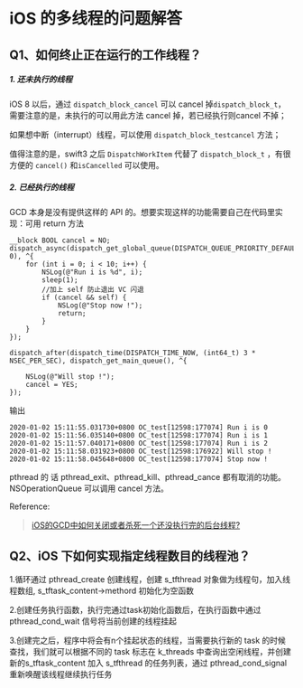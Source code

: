 # iOS 的多线程的问题解答
## Q1、如何终止正在运行的工作线程？

##### 1. 还未执行的线程 
iOS 8 以后，通过 `dispatch_block_cancel` 可以 cancel 掉`dispatch_block_t`，需要注意的是，未执行的可以用此方法 cancel 掉，若已经执行则cancel 不掉；

如果想中断（interrupt）线程，可以使用 `dispatch_block_testcancel` 方法；

值得注意的是，swift3 之后 `DispatchWorkItem` 代替了 `dispatch_block_t` ，有很方便的 `cancel()` 和`isCancelled` 可以使用。

##### 2. 已经执行的线程 
GCD 本身是没有提供这样的 API 的。想要实现这样的功能需要自己在代码里实现：可用 return 方法
```objc
__block BOOL cancel = NO;
dispatch_async(dispatch_get_global_queue(DISPATCH_QUEUE_PRIORITY_DEFAULT, 0), ^{
    for (int i = 0; i < 10; i++) {
        NSLog(@"Run i is %d", i);
        sleep(1);
        //加上 self 防止退出 VC 闪退
        if (cancel && self) {
            NSLog(@"Stop now !");
            return;
        }
    }
});
    
dispatch_after(dispatch_time(DISPATCH_TIME_NOW, (int64_t) 3 * NSEC_PER_SEC), dispatch_get_main_queue(), ^{
    
    NSLog(@"Will stop !");
    cancel = YES;
});
```

输出

```objc
2020-01-02 15:11:55.031730+0800 OC_test[12598:177074] Run i is 0
2020-01-02 15:11:56.035140+0800 OC_test[12598:177074] Run i is 1
2020-01-02 15:11:57.040171+0800 OC_test[12598:177074] Run i is 2
2020-01-02 15:11:58.031923+0800 OC_test[12598:176922] Will stop !
2020-01-02 15:11:58.045648+0800 OC_test[12598:177074] Stop now !
```

pthread 的 话 pthread_exit、pthread_kill、pthread_cance 都有取消的功能。
NSOperationQueue 可以调用 cancel 方法。

Reference:
> [iOS的GCD中如何关闭或者杀死一个还没执行完的后台线程?](https://www.zhihu.com/question/23919984)


## Q2、iOS 下如何实现指定线程数目的线程池？

1.循环通过 pthread_create 创建线程，创建 s_tfthread 对象做为线程句，加入线程数组, s_tftask_content->methord 初始化为空函数

2.创建任务执行函数，执行完通过task初始化函数后，在执行函数中通过 pthread_cond_wait 信号将当前创建的线程挂起

3.创建完之后，程序中将会有n个挂起状态的线程，当需要执行新的 task 的时候查找，我们就可以根据不同的 task 标志在 k_threads 中查询出空闲线程，并创建新的s_tftask_content 加入 s_tfthread 的任务列表，通过 pthread_cond_signal 重新唤醒该线程继续执行任务
